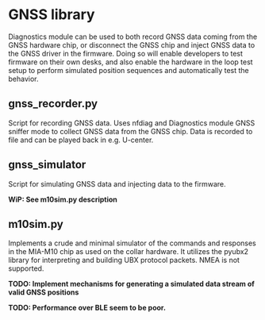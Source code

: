 # GNSS library
Diagnostics module can be used to both record GNSS data coming from the GNSS hardware chip, or disconnect the GNSS chip and inject GNSS data to the GNSS driver in the firmware. Doing so will enable developers to test firmware on their own desks, and also enable the hardware in the loop test setup to perform simulated position sequences and automatically test the behavior. 

## gnss_recorder.py
Script for recording GNSS data. Uses nfdiag and Diagnostics module GNSS sniffer mode to collect GNSS data from the GNSS chip. Data is recorded to file and can be played back in e.g. U-center. 

## gnss_simulator 
Script for simulating GNSS data and injecting data to the firmware.

**WiP: See m10sim.py description**

## m10sim.py
Implements a crude and minimal simulator of the commands and responses in the MIA-M10 chip as used on the collar hardware. It utilizes the pyubx2 library for interpreting and building UBX protocol packets. NMEA is not supported. 

**TODO: Implement mechanisms for generating a simulated data stream of valid GNSS positions**

**TODO: Performance over BLE seem to be poor.**